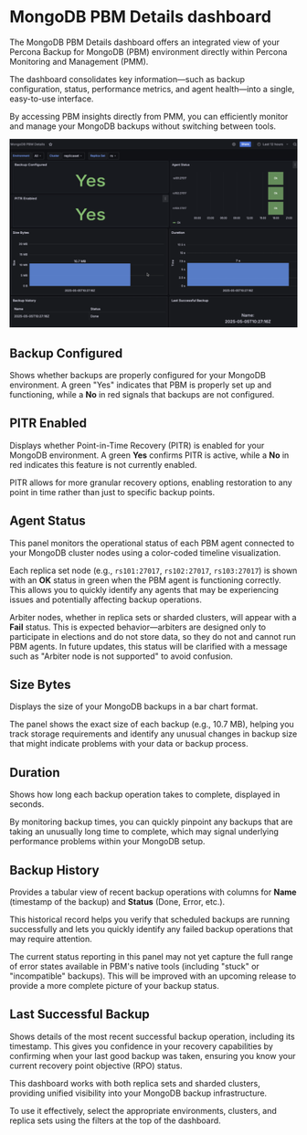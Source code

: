 # MongoDB PBM Details dashboard
The MongoDB PBM Details dashboard offers an integrated view of your Percona Backup for MongoDB (PBM) environment directly within Percona Monitoring and Management (PMM).

The dashboard consolidates key information—such as backup configuration, status, performance metrics, and agent health—into a single, easy-to-use interface.

By accessing PBM insights directly from PMM, you can efficiently monitor and manage your MongoDB backups without switching between tools.

![PBM dashboard](../../images/PBM_Dashboard.png)

## Backup Configured
Shows whether backups are properly configured for your MongoDB environment. A green "Yes" indicates that PBM is properly set up and functioning, while a **No** in red signals that backups are not configured. 

## PITR Enabled
Displays whether Point-in-Time Recovery (PITR) is enabled for your MongoDB environment. A green **Yes** confirms PITR is active, while a **No** in red indicates this feature is not currently enabled.

PITR allows for more granular recovery options, enabling restoration to any point in time rather than just to specific backup points. 

## Agent Status
This panel monitors the operational status of each PBM agent connected to your MongoDB cluster nodes using a color-coded timeline visualization.

Each replica set node (e.g., `rs101:27017`, `rs102:27017`, `rs103:27017`) is shown with an **OK** status in green when the PBM agent is functioning correctly. This allows you to quickly identify any agents that may be experiencing issues and potentially affecting backup operations.

Arbiter nodes, whether in replica sets or sharded clusters, will appear with a **Fail** status. This is expected behavior—arbiters are designed only to participate in elections and do not store data, so they do not and cannot run PBM agents. In future updates, this status will be clarified with a message such as "Arbiter node is not supported" to avoid confusion.

## Size Bytes
Displays the size of your MongoDB backups in a bar chart format. 

The panel shows the exact size of each backup (e.g., 10.7 MB), helping you track storage requirements and identify any unusual changes in backup size that might indicate problems with your data or backup process.

## Duration
Shows how long each backup operation takes to complete, displayed in seconds.

By monitoring backup times, you can quickly pinpoint any backups that are taking an unusually long time to complete, which may signal underlying performance problems within your MongoDB setup.

## Backup History
Provides a tabular view of recent backup operations with columns for **Name** (timestamp of the backup) and **Status** (Done, Error, etc.). 

This historical record helps you verify that scheduled backups are running successfully and lets you quickly identify any failed backup operations that may require attention.

The current status reporting in this panel may not yet capture the full range of error states available in PBM's native tools (including "stuck" or "incompatible" backups). This will be improved with an upcoming release to provide a more complete picture of your backup status.

## Last Successful Backup
Shows details of the most recent successful backup operation, including its timestamp. This gives you confidence in your recovery capabilities by confirming when your last good backup was taken, ensuring you know your current recovery point objective (RPO) status.

This dashboard works with both replica sets and sharded clusters, providing unified visibility into your MongoDB backup infrastructure. 

To use it effectively, select the appropriate environments, clusters, and replica sets using the filters at the top of the dashboard.